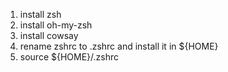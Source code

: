 1. install zsh
2. install oh-my-zsh
3. install cowsay
4. rename zshrc to .zshrc and install it in ${HOME}
5. source ${HOME}/.zshrc
